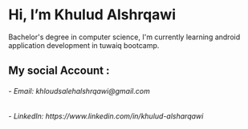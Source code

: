 <h1> Hi, I’m Khulud Alshrqawi </h1>
Bachelor's degree in computer science, I'm currently learning android application development in tuwaiq bootcamp.

<h2> My social Account :</h2>
<h6> - Email: khloudsalehalshrqawi@gmail.com</h6>
<h6> - LinkedIn: https://www.linkedin.com/in/khulud-alsharqawi</h6>


<!---
Khulud-Alsharqawi/Khulud-Alsharqawi is a ✨ special ✨ repository because its `README.md` (this file) appears on your GitHub profile.
You can click the Preview link to take a look at your changes.
--->
